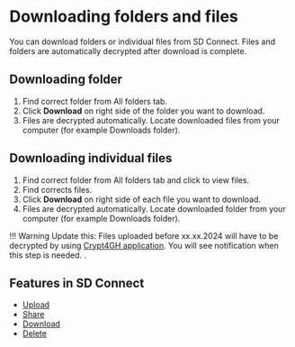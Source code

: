 # Downloading folders and files
You can download folders or individual files from SD Connect. Files and folders are automatically decrypted after download is complete.

## Downloading folder
1. Find correct folder from All folders tab.
2. Click **Download** on right side of the folder you want to download.
3. Files are decrypted automatically. Locate downloaded files from your computer (for example Downloads folder).

## Downloading individual files
1. Find correct folder from All folders tab and click to view files.
2. Find corrects files.
3. Click **Download** on right side of each file you want to download.
4. Files are decrypted automatically. Locate downloaded folder from your computer (for example Downloads folder).

!!! Warning
    Update this: Files uploaded before xx.xx.2024 will have to be decrypted by using [Crypt4GH application](./sd-desktop-export.md). You will see notification when this step is needed.
.

## Features in SD Connect 

* [Upload](./sd-connect-upload.md)
* [Share](./sd-connect-share.md)
* [Download](./sd-connect-download.md)
* [Delete](./sd-connect-delete.md)